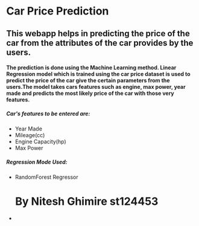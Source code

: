 # Car Price Prediction

## This webapp helps in predicting the price of the car from the attributes of the car provides by the users.

####  The prediction is done using the Machine Learning method. Linear Regression model which is trained using the car price dataset is used to predict the price of the car give the certain parameters from the users.The model takes cars features such as engine, max power, year made and predicts the most likely price of the car with those very features. 

##### Car's features to be entered are:
- Year Made
- Mileage(cc)
- Engine Capacity(hp)
- Max Power

##### Regression Mode Used:
- RandomForest Regressor



  # By Nitesh Ghimire st124453
- 
